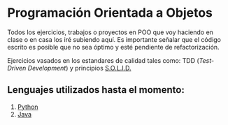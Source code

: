 # Programación Orientada a Objetos

Todos los ejercicios, trabajos o proyectos en POO que voy haciendo en clase o en casa los iré subiendo aquí. Es importante señalar que el código escrito es posible que no sea óptimo y esté pendiente de refactorización.

Ejercicios vasados en los estandares de calidad tales como: TDD (*Test-Driven Development*) y principios [S.O.L.I.D.][1]

## Lenguajes utilizados hasta el momento:
1. [Python][2]
2. [Java][3]


  [1]: https://es.wikipedia.org/wiki/SOLID_%28object-oriented_design%29
  [2]: https://www.python.org/
  [3]: https://www.java.com/es/
